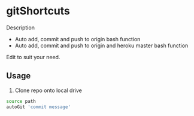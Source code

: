 # gitShortcuts
Description
* Auto add, commit and push to origin bash function
* Auto add, commit and push to origin and heroku master bash function

Edit to suit your need.

Usage
---
1. Clone repo onto local drive

``` bash
source path
autoGit 'commit message'
```
